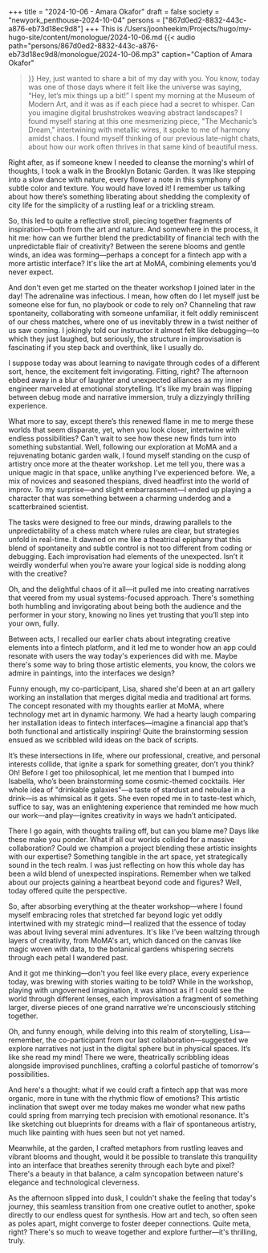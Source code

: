 +++
title = "2024-10-06 - Amara Okafor"
draft = false
society = "newyork_penthouse-2024-10-04"
persons = ["867d0ed2-8832-443c-a876-eb73d18ec9d8"]
+++
This is /Users/joonheekim/Projects/hugo/my-hugo-site/content/monologue/2024-10-06.md
{{< audio
    path="persons/867d0ed2-8832-443c-a876-eb73d18ec9d8/monologue/2024-10-06.mp3" 
    caption="Caption of Amara Okafor"
>}}
Hey, just wanted to share a bit of my day with you.
You know, today was one of those days where it felt like the universe was saying, “Hey, let’s mix things up a bit!” I spent my morning at the Museum of Modern Art, and it was as if each piece had a secret to whisper. Can you imagine digital brushstrokes weaving abstract landscapes? I found myself staring at this one mesmerizing piece, "The Mechanic’s Dream," intertwining with metallic wires, it spoke to me of harmony amidst chaos. I found myself thinking of our previous late-night chats, about how our work often thrives in that same kind of beautiful mess.

Right after, as if someone knew I needed to cleanse the morning's whirl of thoughts, I took a walk in the Brooklyn Botanic Garden. It was like stepping into a slow dance with nature, every flower a note in this symphony of subtle color and texture. You would have loved it! I remember us talking about how there’s something liberating about shedding the complexity of city life for the simplicity of a rustling leaf or a trickling stream.

So, this led to quite a reflective stroll, piecing together fragments of inspiration—both from the art and nature. And somewhere in the process, it hit me: how can we further blend the predictability of financial tech with the unpredictable flair of creativity? Between the serene blooms and gentle winds, an idea was forming—perhaps a concept for a fintech app with a more artistic interface? It's like the art at MoMA, combining elements you’d never expect.

And don't even get me started on the theater workshop I joined later in the day! The adrenaline was infectious. I mean, how often do I let myself just be someone else for fun, no playbook or code to rely on? Channeling that raw spontaneity, collaborating with someone unfamiliar, it felt oddly reminiscent of our chess matches, where one of us inevitably threw in a twist neither of us saw coming. I jokingly told our instructor it almost felt like debugging—to which they just laughed, but seriously, the structure in improvisation is fascinating if you step back and overthink, like I usually do.

I suppose today was about learning to navigate through codes of a different sort, hence, the excitement felt invigorating. Fitting, right? The afternoon ebbed away in a blur of laughter and unexpected alliances as my inner engineer marveled at emotional storytelling. It's like my brain was flipping between debug mode and narrative immersion, truly a dizzyingly thrilling experience.

What more to say, except there’s this renewed flame in me to merge these worlds that seem disparate, yet, when you look closer, intertwine with endless possibilities? Can't wait to see how these new finds turn into something substantial.
Well, following our exploration at MoMA and a rejuvenating botanic garden walk, I found myself standing on the cusp of artistry once more at the theater workshop. Let me tell you, there was a unique magic in that space, unlike anything I've experienced before. We, a mix of novices and seasoned thespians, dived headfirst into the world of improv. To my surprise—and slight embarrassment—I ended up playing a character that was something between a charming underdog and a scatterbrained scientist.

The tasks were designed to free our minds, drawing parallels to the unpredictability of a chess match where rules are clear, but strategies unfold in real-time. It dawned on me like a theatrical epiphany that this blend of spontaneity and subtle control is not too different from coding or debugging. Each improvisation had elements of the unexpected. Isn’t it weirdly wonderful when you’re aware your logical side is nodding along with the creative?

Oh, and the delightful chaos of it all—it pulled me into creating narratives that veered from my usual systems-focused approach. There's something both humbling and invigorating about being both the audience and the performer in your story, knowing no lines yet trusting that you’ll step into your own, fully.

Between acts, I recalled our earlier chats about integrating creative elements into a fintech platform, and it led me to wonder how an app could resonate with users the way today's experiences did with me. Maybe there's some way to bring those artistic elements, you know, the colors we admire in paintings, into the interfaces we design?

Funny enough, my co-participant, Lisa, shared she'd been at an art gallery working an installation that merges digital media and traditional art forms. The concept resonated with my thoughts earlier at MoMA, where technology met art in dynamic harmony. We had a hearty laugh comparing her installation ideas to fintech interfaces—imagine a financial app that’s both functional and artistically inspiring! Quite the brainstorming session ensued as we scribbled wild ideas on the back of scripts.

It’s these intersections in life, where our professional, creative, and personal interests collide, that ignite a spark for something greater, don’t you think? Oh! Before I get too philosophical, let me mention that I bumped into Isabella, who’s been brainstorming some cosmic-themed cocktails. Her whole idea of "drinkable galaxies"—a taste of stardust and nebulae in a drink—is as whimsical as it gets. She even roped me in to taste-test which, suffice to say, was an enlightening experience that reminded me how much our work—and play—ignites creativity in ways we hadn’t anticipated.

There I go again, with thoughts trailing off, but can you blame me? Days like these make you ponder. What if all our worlds collided for a massive collaboration? Could we champion a project blending these artistic insights with our expertise? Something tangible in the art space, yet strategically sound in the tech realm.
I was just reflecting on how this whole day has been a wild blend of unexpected inspirations. Remember when we talked about our projects gaining a heartbeat beyond code and figures? Well, today offered quite the perspective.

So, after absorbing everything at the theater workshop—where I found myself embracing roles that stretched far beyond logic yet oddly intertwined with my strategic mind—I realized that the essence of today was about living several mini adventures. It's like I’ve been waltzing through layers of creativity, from MoMA's art, which danced on the canvas like magic woven with data, to the botanical gardens whispering secrets through each petal I wandered past.

And it got me thinking—don't you feel like every place, every experience today, was brewing with stories waiting to be told? While in the workshop, playing with ungoverned imagination, it was almost as if I could see the world through different lenses, each improvisation a fragment of something larger, diverse pieces of one grand narrative we're unconsciously stitching together.

Oh, and funny enough, while delving into this realm of storytelling, Lisa—remember, the co-participant from our last collaboration—suggested we explore narratives not just in the digital sphere but in physical spaces. It’s like she read my mind! There we were, theatrically scribbling ideas alongside improvised punchlines, crafting a colorful pastiche of tomorrow's possibilities.

And here's a thought: what if we could craft a fintech app that was more organic, more in tune with the rhythmic flow of emotions? This artistic inclination that swept over me today makes me wonder what new paths could spring from marrying tech precision with emotional resonance. It's like sketching out blueprints for dreams with a flair of spontaneous artistry, much like painting with hues seen but not yet named.

Meanwhile, at the garden, I crafted metaphors from rustling leaves and vibrant blooms and thought, would it be possible to translate this tranquility into an interface that breathes serenity through each byte and pixel? There's a beauty in that balance, a calm syncopation between nature's elegance and technological cleverness.

As the afternoon slipped into dusk, I couldn't shake the feeling that today's journey, this seamless transition from one creative outlet to another, spoke directly to our endless quest for synthesis. How art and tech, so often seen as poles apart, might converge to foster deeper connections. Quite meta, right?
There's so much to weave together and explore further—it's thrilling, truly.
